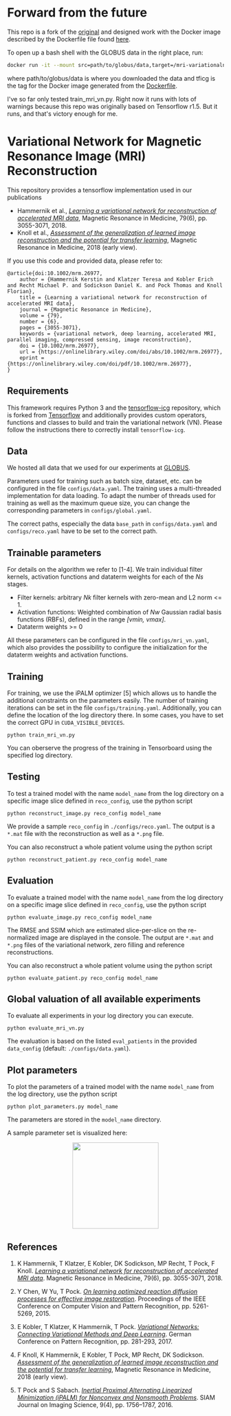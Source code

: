 # Forward from the future

This repo is a fork of the [original](https://github.com/VLOGroup/mri-variationalnetwork) and designed work with the Docker image described by the Dockerfile file found [here](https://github.com/mckib2/tensorflow-icg).

To open up a bash shell with the GLOBUS data in the right place, run:

```bash
docker run -it --mount src=path/to/globus/data,target=/mri-variationalnetwork/data,type=bind tficg bash
```

where path/to/globus/data is where you downloaded the data and tficg is the tag for the Docker image generated from the [Dockerfile](https://github.com/mckib2/tensorflow-icg/blob/master/README.md).

I've so far only tested train_mri_vn.py.  Right now it runs with lots of warnings because this repo was originally based on Tensorflow r1.5.  But it runs, and that's victory enough for me.

# Variational Network for Magnetic Resonance Image (MRI) Reconstruction

This repository provides a tensorflow implementation used in our publications
 - Hammernik et al., [*Learning a variational network for reconstruction of accelerated MRI data*](https://onlinelibrary.wiley.com/doi/abs/10.1002/mrm.26977), Magnetic Resonance in Medicine, 79(6), pp. 3055-3071, 2018.
 - Knoll et al., [*Assessment of the generalization of learned image reconstruction and the potential for transfer learning*](https://onlinelibrary.wiley.com/doi/abs/10.1002/mrm.26977), Magnetic Resonance in Medicine, 2018 (early view).

 If you use this code and provided data, please refer to:

```
@article{doi:10.1002/mrm.26977,
    author = {Hammernik Kerstin and Klatzer Teresa and Kobler Erich and Recht Michael P. and Sodickson Daniel K. and Pock Thomas and Knoll Florian},
    title = {Learning a variational network for reconstruction of accelerated MRI data},
    journal = {Magnetic Resonance in Medicine},
    volume = {79},
    number = {6},
    pages = {3055-3071},
    keywords = {variational network, deep learning, accelerated MRI, parallel imaging, compressed sensing, image reconstruction},
    doi = {10.1002/mrm.26977},
    url = {https://onlinelibrary.wiley.com/doi/abs/10.1002/mrm.26977},
    eprint = {https://onlinelibrary.wiley.com/doi/pdf/10.1002/mrm.26977},
}
```

## Requirements
This framework requires Python 3 and the [tensorflow-icg](https://github.com/VLOGroup/tensorflow-icg) repository, which is forked from [Tensorflow]() and additionally provides custom operators, functions and classes to build and train the variational network (VN). Please follow the instructions there to correctly install `tensorflow-icg`.

## Data
We hosted all data that we used for our experiments at [GLOBUS](https://app.globus.org/file-manager?origin_id=15c7de28-a76b-11e9-821c-02b7a92d8e58&origin_path=%2F).

Parameters used for training such as batch size, dataset, etc. can be configured in the file `configs/data.yaml`. The training uses a multi-threaded implementation
for data loading. To adapt the number of threads used for training as well as
the maximum queue size, you can change the corresponding parameters in `configs/global.yaml`.

The correct paths, especially the data `base_path` in `configs/data.yaml` and
`configs/reco.yaml` have to be set to the correct path.

## Trainable parameters
For details on the algorithm we refer to [1-4]. We train individual filter kernels, activation functions and dataterm weights for each of the *Ns* stages.
- Filter kernels: arbitrary *Nk* filter kernels with zero-mean and L2 norm <= 1.
- Activation functions: Weighted combination of *Nw* Gaussian radial basis functions (RBFs), defined in the range *[vmin, vmax]*.
- Dataterm weights >= 0

All these parameters can be configured in the file `configs/mri_vn.yaml`, which also provides the possibility to configure the initialization for the dataterm weights and activation functions.

## Training
For training, we use the iPALM optimizer [5] which allows us to handle the additional constraints on the parameters easily. The number of training iterations
can be set in the file `configs/training.yaml`. Additionally, you can define
the location of the log directory there. In some cases, you have to set the correct GPU in `CUDA_VISIBLE_DEVICES`.

```
python train_mri_vn.py
```
You can oberserve the progress of the training in Tensorboard using the specified log directory.

## Testing
To test a trained model with the name `model_name` from the log directory on a specific image slice defined in `reco_config`, use the python script

```
python reconstruct_image.py reco_config model_name
```
We provide a sample `reco_config` in `./configs/reco.yaml`. The output is a
`*.mat` file with the reconstruction as well as a `*.png` file.

You can also reconstruct a whole patient volume using the python script
```
python reconstruct_patient.py reco_config model_name
```

## Evaluation
To evaluate a trained model with the name `model_name` from the log directory on a specific image slice defined in `reco_config`, use the python script
```
python evaluate_image.py reco_config model_name
```
The RMSE and SSIM which are estimated slice-per-slice on the re-normalized image are displayed in the console. The output are `*.mat` and `*.png` files of the
variational network, zero filling and reference reconstructions.

You can also reconstruct a whole patient volume using the python script
```
python evaluate_patient.py reco_config model_name
```

## Global valuation of all available experiments
To evaluate all experiments in your log directory you can execute.
```
python evaluate_mri_vn.py
```
The evaluation is based on the listed `eval_patients` in the provided `data_config` (default: `./configs/data.yaml`).

## Plot parameters
To plot the parameters of a trained model with the name `model_name` from the log directory, use the python script

```
python plot_parameters.py model_name
```
The parameters are stored in the `model_name` directory.

A sample parameter set is visualized here:
<div><div align="center">
<img src="plot.png" height="200"/>
</div>

## References
1. K Hammernik, T Klatzer, E Kobler, DK Sodickson, MP Recht, T Pock, F Knoll. [*Learning a variational network for reconstruction of accelerated MRI data*](https://onlinelibrary.wiley.com/doi/abs/10.1002/mrm.26977). Magnetic Resonance in Medicine, 79(6), pp. 3055-3071, 2018.

2.  Y Chen, W Yu, T Pock. [*On learning optimized reaction diffusion processes for effective image restoration*](https://arxiv.org/abs/1503.05768). Proceedings of the IEEE Conference on Computer Vision and Pattern Recognition, pp. 5261-5269, 2015.

3. E Kobler, T Klatzer, K Hammernik, T Pock. [*Variational Networks: Connecting Variational Methods and Deep Learning*](https://link.springer.com/chapter/10.1007/978-3-319-66709-6_23). German Conference on Pattern Recognition, pp. 281-293, 2017.

4. F Knoll, K Hammernik, E Kobler, T Pock, MP Recht, DK Sodickson. [*Assessment of the generalization of learned image reconstruction and the potential for transfer learning*](https://onlinelibrary.wiley.com/doi/abs/10.1002/mrm.26977), Magnetic Resonance in Medicine, 2018 (early view).

5. T Pock and S Sabach. [*Inertial Proximal Alternating Linearized Minimization (iPALM) for Nonconvex and Nonsmooth Problems*](https://arxiv.org/abs/1702.02505). SIAM Journal on Imaging Science, 9(4), pp. 1756–1787, 2016.
